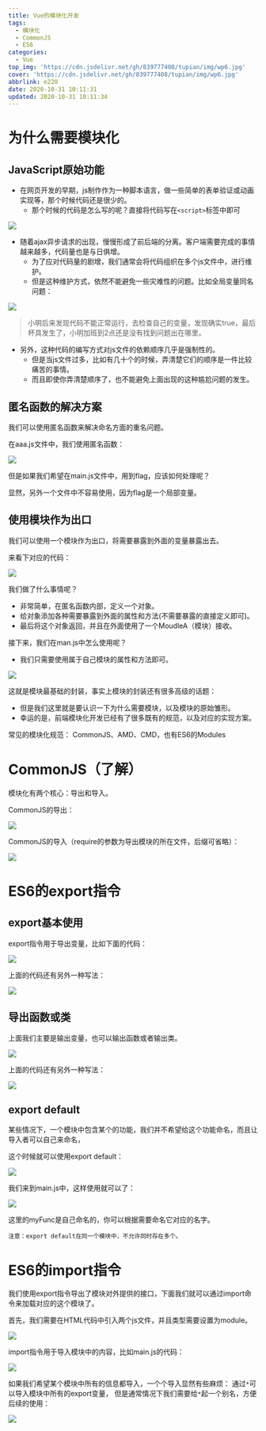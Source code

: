 ```yaml
---
title: Vue的模块化开发
tags:
  - 模块化
  - CommonJS
  - ES6
categories:
  - Vue
top_img: 'https://cdn.jsdelivr.net/gh/839777408/tupian/img/wp6.jpg'
cover: 'https://cdn.jsdelivr.net/gh/839777408/tupian/img/wp6.jpg'
abbrlink: e220
date: 2020-10-31 10:11:31
updated: 2020-10-31 10:11:34
---
```




# 为什么需要模块化

## JavaScript原始功能

- 在网页开发的早期，js制作作为一种脚本语言，做一些简单的表单验证或动画实现等，那个时候代码还是很少的。
  - 那个时候的代码是怎么写的呢？直接将代码写在`<script>`标签中即可

![](https://cdn.jsdelivr.net/gh/839777408/tupian/blog/20220706215006.png)

- 随着ajax异步请求的出现，慢慢形成了前后端的分离。客户端需要完成的事情越来越多，代码量也是与日俱增。
  - 为了应对代码量的剧增，我们通常会将代码组织在多个js文件中，进行维护。
  - 但是这种维护方式，依然不能避免一些灾难性的问题。比如全局变量同名问题：

![](https://cdn.jsdelivr.net/gh/839777408/tupian/blog/20220706215005.png)

> 小明后来发现代码不能正常运行，去检查自己的变量，发现确实true，最后杯具发生了，小明加班到2点还是没有找到问题出在哪里。

- 另外，这种代码的编写方式对js文件的依赖顺序几乎是强制性的。
  - 但是当js文件过多，比如有几十个的时候，弄清楚它们的顺序是一件比较痛苦的事情。
  - 而且即使你弄清楚顺序了，也不能避免上面出现的这种尴尬问题的发生。



## 匿名函数的解决方案

我们可以使用匿名函数来解决命名方面的重名问题。

在aaa.js文件中，我们使用匿名函数：

![](https://cdn.jsdelivr.net/gh/839777408/tupian/blog/20220706215007.png)

但是如果我们希望在main.js文件中，用到flag，应该如何处理呢？

显然，另外一个文件中不容易使用，因为flag是一个局部变量。



## 使用模块作为出口

我们可以使用一个模块作为出口，将需要暴露到外面的变量暴露出去。

来看下对应的代码：

![](https://cdn.jsdelivr.net/gh/839777408/tupian/blog/20220706215008.png)

我们做了什么事情呢？

- 非常简单，在匿名函数内部，定义一个对象。
- 给对象添加各种需要暴露到外面的属性和方法(不需要暴露的直接定义即可)。
- 最后将这个对象返回，并且在外面使用了一个MoudleA（模块）接收。

接下来，我们在man.js中怎么使用呢？

- 我们只需要使用属于自己模块的属性和方法即可。

![](https://cdn.jsdelivr.net/gh/839777408/tupian/blog/20220706215009.png)



这就是模块最基础的封装，事实上模块的封装还有很多高级的话题：

- 但是我们这里就是要认识一下为什么需要模块，以及模块的原始雏形。
- 幸运的是，前端模块化开发已经有了很多既有的规范，以及对应的实现方案。

常见的模块化规范：
CommonJS、AMD、CMD，也有ES6的Modules



# CommonJS（了解）

模块化有两个核心：导出和导入。

CommonJS的导出：

![](https://cdn.jsdelivr.net/gh/839777408/tupian/blog/20220706215010.png)

CommonJS的导入（require的参数为导出模块的所在文件，后缀可省略）：

![](https://cdn.jsdelivr.net/gh/839777408/tupian/blog/20220706215011.png)



# ES6的export指令

## export基本使用

export指令用于导出变量，比如下面的代码：

![](https://cdn.jsdelivr.net/gh/839777408/tupian/blog/20220706215012.png)

上面的代码还有另外一种写法：

![](https://cdn.jsdelivr.net/gh/839777408/tupian/blog/20220706215013.png)



## 导出函数或类

上面我们主要是输出变量，也可以输出函数或者输出类。

![](https://cdn.jsdelivr.net/gh/839777408/tupian/blog/20220706215014.png)

上面的代码还有另外一种写法：

![](https://cdn.jsdelivr.net/gh/839777408/tupian/blog/20220706215015.png)



## export default

某些情况下，一个模块中包含某个的功能，我们并不希望给这个功能命名，而且让导入者可以自己来命名，

这个时候就可以使用export default：

![](https://cdn.jsdelivr.net/gh/839777408/tupian/blog/20220706215016.png)

我们来到main.js中，这样使用就可以了：

![](https://cdn.jsdelivr.net/gh/839777408/tupian/blog/20220706215017.png)

这里的myFunc是自己命名的，你可以根据需要命名它对应的名字。

`注意：export default在同一个模块中，不允许同时存在多个。`



# ES6的import指令

我们使用export指令导出了模块对外提供的接口，下面我们就可以通过import命令来加载对应的这个模块了。

首先，我们需要在HTML代码中引入两个js文件，并且类型需要设置为module。

![](https://cdn.jsdelivr.net/gh/839777408/tupian/blog/20201031100855.png)



import指令用于导入模块中的内容，比如main.js的代码：

![](https://cdn.jsdelivr.net/gh/839777408/tupian/blog/20201031100902.png)



如果我们希望某个模块中所有的信息都导入，一个个导入显然有些麻烦：
通过`*`可以导入模块中所有的export变量，
但是通常情况下我们需要给`*`起一个别名，方便后续的使用：

![](https://cdn.jsdelivr.net/gh/839777408/tupian/blog/20201031100908.png)